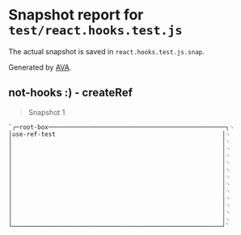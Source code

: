 # Snapshot report for `test/react.hooks.test.js`

The actual snapshot is saved in `react.hooks.test.js.snap`.

Generated by [AVA](https://avajs.dev).

## not-hooks :) - createRef

> Snapshot 1

    `┌─root-box─────────────────────────────────────────────────┐␊
    │use-ref-test                                              │␊
    │                                                          │␊
    │                                                          │␊
    │                                                          │␊
    │                                                          │␊
    │                                                          │␊
    │                                                          │␊
    │                                                          │␊
    │                                                          │␊
    │                                                          │␊
    │                                                          │␊
    │                                                          │␊
    │                                                          │␊
    └──────────────────────────────────────────────────────────┘`
